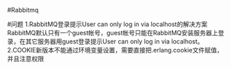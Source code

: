 #Rabbitmq

#问题
1.RabbitMQ登录提示User can only log in via localhost的解决方案
RabbitMQ默认只有一个guest帐号，guest帐号只能在RabbitMQ安装服务器上登录，在其它服务器用guest登录提示User can only log in via localhost。
2.COOKIE新版本不能通过环境变量设置，需要直接把.erlang.cookie文件赋值，并且注意权限
























